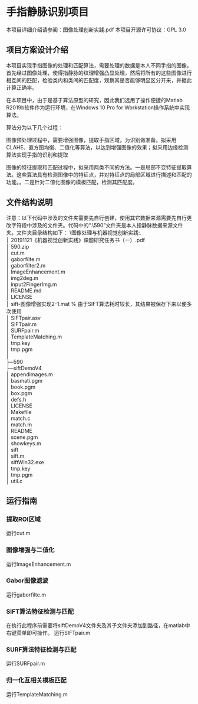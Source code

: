 
# 手指静脉识别项目

本项目详细介绍请参阅：图像处理创新实践.pdf
本项目开源许可协议：GPL 3.0

## 项目方案设计介绍

本项目实现手指图像的处理和匹配算法，需要处理的数据是本人不同手指的图像，首先经过图像处理，使得指静脉的纹理增强凸显处理，然后将所有的这些图像进行相互间的匹配，检验类内和类间的匹配度，观察其是否能够明显区分开来，并据此计算正确率。  

在本项目中，由于是基于算法原型的研究，因此我们选用了操作便捷的Matlab R2019b软件作为运行环境，在Windows 10 Pro for Workstation操作系统中实现算法。  

算法分为以下几个过程：  

图像预处理过程中，需要增强图像，提取手指区域，为识别做准备。拟采用CLAHE、直方图均衡、二值化等算法，以达到增强图像的效果；拟采用边缘检测算法实现手指的识别和提取  

图像的特征提取和匹配过程中，拟采用两类不同的方法。一是局部不变特征提取算法。这些算法具有检测图像中的特征点，并对特征点的局部区域进行描述和匹配的功能。。二是针对二值化图像的模板匹配，检测其匹配度。


## 文件结构说明
注意：以下代码中涉及的文件夹需要先自行创建，使用其它数据来源需要先自行更改字符段中涉及的文件夹。代码中的“.\590”文件夹是本人指静脉数据来源文件夹。文件夹目录结构如下：
\图像处理与机器视觉创新实践:.  
│  20191121《机器视觉创新实践》课题研究任务书（一）.pdf  
│  590.zip  
│  cut.m  
│  gaborfilte.m  
│  gaborfilter2.m  
│  ImageEnhancement.m  
│  img2deg.m  
│  input2FingerImg.m  
│  README.md  
│  LICENSE  
│  sift-图像增强实现2-1.mat   % 由于SIFT算法耗时较长，其结果被保存下来以便多次使用  
│  SIFTpair.asv  
│  SIFTpair.m  
│  SURFpair.m  
│  TemplateMatching.m  
│  tmp.key  
│  tmp.pgm  
│  
├─590  
├─siftDemoV4  
│      appendimages.m  
│      basmati.pgm  
│      book.pgm  
│      box.pgm  
│      defs.h  
│      LICENSE  
│      Makefile  
│      match.c  
│      match.m  
│      README  
│      scene.pgm  
│      showkeys.m  
│      sift  
│      sift.m  
│      siftWin32.exe  
│      tmp.key  
│      tmp.pgm  
│      util.c  
  
## 运行指南
### 提取ROI区域
运行cut.m
### 图像增强与二值化
运行ImageEnhancement.m
### Gabor图像滤波
运行gaborfilte.m
### SIFT算法特征检测与匹配
在执行此程序前需要将siftDemoV4文件夹及其子文件夹添加到路径，在matlab中右键菜单即可操作。
运行SIFTpair.m
### SURF算法特征检测与匹配
运行SURFpair.m
### 归一化互相关模板匹配
运行TemplateMatching.m
